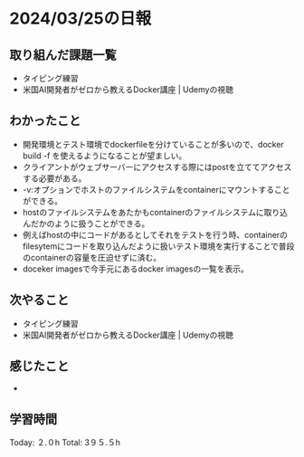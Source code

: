 # 2024/03/25の日報
## 取り組んだ課題一覧
* タイピング練習
* 米国AI開発者がゼロから教えるDocker講座 | Udemyの視聴
## わかったこと
*  開発環境とテスト環境でdockerfileを分けていることが多いので、docker build -f <dockerfile> <build context>を使えるようになることが望ましい。
*  クライアントがウェブサーバーにアクセスする際にはpostを立ててアクセスする必要がある。
*  -v<host>:<container>オプションでホストのファイルシステムをcontainerにマウントすることができる。
  *  hostのファイルシステムをあたかもcontainerのファイルシステムに取り込んだかのように扱うことができる。
  *  例えばhostの中にコードがあるとしてそれをテストを行う時、containerのfilesytemにコードを取り込んだように扱いテスト環境を実行することで普段のcontainerの容量を圧迫せずに済む。
*  doceker imagesで今手元にあるdocker imagesの一覧を表示。        
## 次やること
* タイピング練習
* 米国AI開発者がゼロから教えるDocker講座 | Udemyの視聴
## 感じたこと
* 
##  学習時間
Today: ２.０h
Total: 3９５.５h
